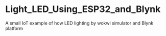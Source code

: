 # Light_LED_Using_ESP32_and_Blynk
A small IoT example of how LED lighting by wokwi simulator and Blynk platform
